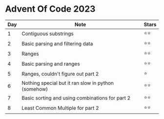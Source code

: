 # Advent Of Code 2023

| Day | Note                                                | Stars        |
| --- | --------------------------------------------------- | ------------ |
| 1   | Contiguous substrings                               | :star::star: |
| 2   | Basic parsing and filtering data                    | :star::star: |
| 3   | Ranges                                              | :star::star: |
| 4   | Basic parsing and ranges                            | :star::star: |
| 5   | Ranges, couldn't figure out part 2                  | :star:       |
| 6   | Nothing special but it ran slow in python (somehow) | :star::star: |
| 7   | Basic sorting and using combinations for part 2     | :star::star: |
| 8   | Least Common Multiple for part 2                    | :star::star: |
